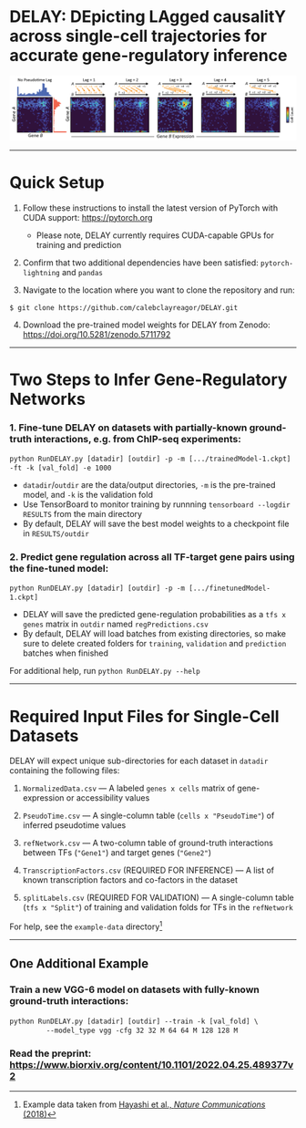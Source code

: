 # DELAY: DEpicting LAgged causalitY across single-cell trajectories for accurate gene-regulatory inference

![DELAY](DELAY.png)

---

# Quick Setup

1. Follow these instructions to install the latest version of PyTorch with CUDA support: https://pytorch.org

   - Please note, DELAY currently requires CUDA-capable GPUs for training and prediction

2. Confirm that two additional dependencies have been satisfied: ``pytorch-lightning`` and ``pandas``

3. Navigate to the location where you want to clone the repository and run: 

```
$ git clone https://github.com/calebclayreagor/DELAY.git
```

4. Download the pre-trained model weights for DELAY from Zenodo: https://doi.org/10.5281/zenodo.5711792

---

# Two Steps to Infer Gene-Regulatory Networks

### 1. Fine-tune DELAY on datasets with partially-known ground-truth interactions, e.g. from ChIP-seq experiments:

```
python RunDELAY.py [datadir] [outdir] -p -m [.../trainedModel-1.ckpt] -ft -k [val_fold] -e 1000
```

- ``datadir``/``outdir`` are the data/output directories, ``-m`` is the pre-trained model, and ``-k`` is the validation fold
- Use TensorBoard to monitor training by runnning ``tensorboard --logdir RESULTS`` from the main directory
- By default, DELAY will save the best model weights to a checkpoint file in ``RESULTS/outdir``

### 2. Predict gene regulation across all TF-target gene pairs using the fine-tuned model:

```
python RunDELAY.py [datadir] [outdir] -p -m [.../finetunedModel-1.ckpt]
```

- DELAY will save the predicted gene-regulation probabilities as a ``tfs x genes`` matrix in ``outdir`` named ``regPredictions.csv``
- By default, DELAY will load batches from existing directories, so make sure to delete created folders for ``training``, ``validation`` and ``prediction`` batches when finished

For additional help, run ``python RunDELAY.py --help``

---

# Required Input Files for Single-Cell Datasets

DELAY will expect unique sub-directories for each dataset in ``datadir`` containing the following files: 

1. ``NormalizedData.csv`` — A labeled ``genes x cells`` matrix of gene-expression or accessibility values

2. ``PseudoTime.csv`` — A single-column table (``cells x "PseudoTime"``) of inferred pseudotime values

3. ``refNetwork.csv`` — A two-column table of ground-truth interactions between TFs (``"Gene1"``) and target genes (``"Gene2"``)

4. ``TranscriptionFactors.csv`` (REQUIRED FOR INFERENCE) — A list of known transcription factors and co-factors in the dataset

5. ``splitLabels.csv`` (REQUIRED FOR VALIDATION) — A single-column table (``tfs x "Split"``) of training and validation folds for TFs in the ``refNetwork``

For help, see the ``example-data`` directory[^1]

---

## One Additional Example

### Train a new VGG-6 model on datasets with fully-known ground-truth interactions:

```
python RunDELAY.py [datadir] [outdir] --train -k [val_fold] \
         --model_type vgg -cfg 32 32 M 64 64 M 128 128 M
```

### Read the preprint: https://www.biorxiv.org/content/10.1101/2022.04.25.489377v2

[^1]: Example data taken from [Hayashi et al., *Nature Communications* (2018)](https://doi.org/10.1038/s41467-018-02866-0)
